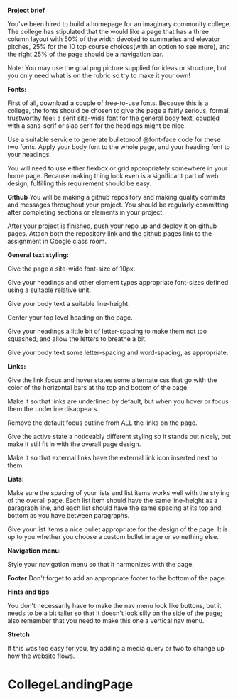 **Project brief**

You've been hired to build a homepage for an imaginary community college. The college has stipulated that the would like a page that has a three column layout with 50% of the width devoted to summaries and elevator pitches, 25% for the 10 top course choices(with an option to see more), and the right 25% of the page should be a navigation bar.

Note: You may use the goal.png picture supplied for ideas or structure, but you only need what is on the rubric so try to make it your own!

**Fonts:**

First of all, download a couple of free-to-use fonts. Because this is a college, the fonts should be chosen to give the page a fairly serious, formal, trustworthy feel: a serif site-wide font for the general body text, coupled with a sans-serif or slab serif for the headings might be nice.

Use a suitable service to generate bulletproof @font-face code for these two fonts.
Apply your body font to the whole page, and your heading font to your headings.

You will need to use either flexbox or grid appropriately somewhere in your home page. Because making thing look even is a significant part of web design, fulfilling this requirement should be easy. 

**Github**
You will be making a github repository and making quality commits and messages throughout your project. You should be regularly committing after completing sections or elements in your project.

After your project is finished, push your repo up and deploy it on github pages. Attach both the repository link and the github pages link to the assignment in Google class room. 


**General text styling:**

Give the page a site-wide font-size of 10px.

Give your headings and other element types appropriate font-sizes defined using a suitable relative unit.

Give your body text a suitable line-height.

Center your top level heading on the page.

Give your headings a little bit of letter-spacing to make them not too squashed, and allow the letters to breathe a bit.

Give your body text some letter-spacing and word-spacing, as appropriate.


**Links:**

Give the link focus and hover states some alternate css that go with the color of the horizontal bars at the top and bottom of the page.

Make it so that links are underlined by default, but when you hover or focus them the underline disappears.

Remove the default focus outline from ALL the links on the page.

Give the active state a noticeably different styling so it stands out nicely, but make it still fit in with the overall page design.

Make it so that external links have the external link icon inserted next to them.


**Lists:**

Make sure the spacing of your lists and list items works well with the styling of the overall page. Each list item should have the same line-height as a paragraph line, and each list should have the same spacing at its top and bottom as you have between paragraphs.

Give your list items a nice bullet appropriate for the design of the page. It is up to you whether you choose a custom bullet image or something else.


**Navigation menu:**

Style your navigation menu so that it harmonizes with the page.

**Footer**
Don't forget to add an appropriate footer to the bottom of the page.


**Hints and tips**

You don't necessarily have to make the nav menu look like buttons, but it needs to be a bit taller so that it doesn't look silly on the side of the page; also remember that you need to make this one a vertical nav menu.

**Stretch**

If this was too easy for you, try adding a media query or two to change up how the website flows. 
# CollegeLandingPage
